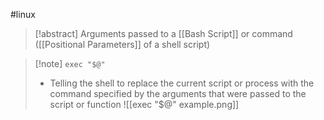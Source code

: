 #linux 
>[!abstract] Arguments passed to a [[Bash Script]] or command ([[Positional Parameters]] of a shell script)

>[!note] ``exec "$@"``
> - Telling the shell to replace the current script or process with the command specified by the arguments that were passed to the script or function
> ![[exec "$@" example.png]]